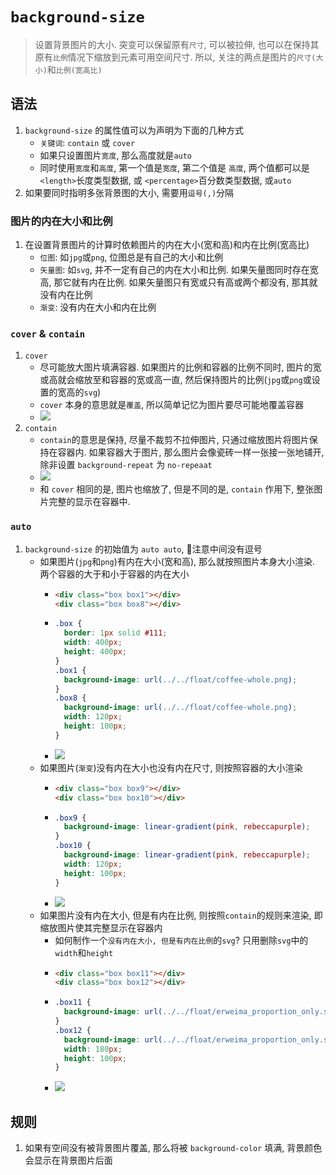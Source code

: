 # `background-size`
> 设置背景图片的大小. 突变可以保留原有`尺寸`, 可以被拉伸, 也可以在保持其原有`比例`情况下缩放到元素可用空间尺寸.
> 所以, 关注的两点是图片的`尺寸(大小)`和`比例(宽高比)`
## 语法
1. `background-size` 的属性值可以为声明为下面的几种方式
    - `关键词`: `contain` 或 `cover`
    - 如果只设置图片`宽度`, 那么高度就是`auto`
    - 同时使用`宽度`和`高度`, 第一个值是`宽度`, 第二个值是 `高度`, 两个值都可以是 `<length>`长度类型数据, 或 `<percentage>`百分数类型数据, 或`auto`
2. 如果要同时指明多张背景图的大小, 需要用`逗号(,)`分隔
### 图片的内在大小和比例
1. 在设置背景图片的计算时依赖图片的内在大小(宽和高)和内在比例(宽高比)
    - `位图`: 如`jpg`或`png`, 位图总是有自己的大小和比例
    - `矢量图`: 如`svg`, 并不一定有自己的内在大小和比例. 如果矢量图同时存在宽高, 那它就有内在比例. 如果矢量图只有宽或只有高或两个都没有, 那其就没有内在比例
    - `渐变`: 没有内在大小和内在比例
### `cover` & `contain`
1. `cover`
    - 尽可能放大图片填满容器. 如果图片的比例和容器的比例不同时, 图片的宽或高就会缩放至和容器的宽或高一直, 然后保持图片的比例(`jpg`或`png`或设置的宽高的`svg`)
    - `cover` 本身的意思就是`覆盖`, 所以简单记忆为图片要尽可能地覆盖容器
    - ![](../../image/Snipaste_2022-03-03_22-37-29.png)
2. `contain`
    - `contain`的意思是保持, 尽量不裁剪不拉伸图片, 只通过缩放图片将图片保持在容器内. 如果容器大于图片, 那么图片会像瓷砖一样一张接一张地铺开, 除非设置 `background-repeat` 为 `no-repeaat`
    - ![](../../image/Snipaste_2022-03-05_08-10-53.png)
    - 和 `cover` 相同的是, 图片也缩放了, 但是不同的是, `contain` 作用下, 整张图片完整的显示在容器中.
### `auto`
1. `background-size` 的初始值为 `auto auto`, 📕注意中间没有逗号
    - 如果图片(`jpg`和`png`)有内在大小(宽和高), 那么就按照图片本身大小渲染. 两个容器的大于和小于容器的内在大小
      - ```html
        <div class="box box1"></div>
        <div class="box box8"></div>
      - ```css
        .box {
          border: 1px solid #111;
          width: 400px;
          height: 400px;
        }
        .box1 {
          background-image: url(../../float/coffee-whole.png);
        }
        .box8 {
          background-image: url(../../float/coffee-whole.png);
          width: 120px;
          height: 100px;
        }
      - ![](../../image/Snipaste_2022-03-05_10-08-59.png)
    - 如果图片(`渐变`)没有内在大小也没有内在尺寸, 则按照容器的大小渲染
      - ```html
        <div class="box box9"></div>
        <div class="box box10"></div>
      - ```css
        .box9 {
          background-image: linear-gradient(pink, rebeccapurple);
        }
        .box10 {
          background-image: linear-gradient(pink, rebeccapurple);
          width: 120px;
          height: 100px;
        }
      - ![](../../image/Snipaste_2022-03-05_10-11-59.png)
    - 如果图片没有内在大小, 但是有内在比例, 则按照`contain`的规则来渲染, 即缩放图片使其完整显示在容器内
      - 如何制作一个`没有内在大小, 但是有内在比例`的`svg`? 只用删除`svg`中的`width`和`height`
      - ```html
        <div class="box box11"></div>
        <div class="box box12"></div>
      - ```css
        .box11 {
          background-image: url(../../float/erweima_proportion_only.svg);
        }
        .box12 {
          background-image: url(../../float/erweima_proportion_only.svg);
          width: 180px;
          height: 100px;
        }
      - ![](../../image/Snipaste_2022-03-05_10-45-03.png)
## 规则
1. 如果有空间没有被背景图片覆盖, 那么将被 `background-color` 填满, 背景颜色会显示在背景图片后面